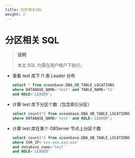 ```yaml
---
title: 分区相关SQL
weight: 2
---
```

# 分区相关 SQL

> **说明**
>
> 本文 SQL 均需在用户租户下执行。

- 查看 test 库下 t1 表 Leader 分布

  ```sql
  select * from oceanbase.DBA_OB_TABLE_LOCATIONS 
  where DATABASE_NAME='test' and TABLE_NAME='t1' 
  and ROLE='LEADER';
  ```

- 计算 test 库下分区个数（包含索引分区）

  ```sql
  select count(*) from oceanbase.DBA_OB_TABLE_LOCATIONS
  where DATABASE_NAME='test' and ROLE='LEADER';
  ```

- 计算 test 库在某个 OBServer 节点上分区个数

  ```sql
  select count(*) from oceanbase.DBA_OB_TABLE_LOCATIONS 
  where SVR_IP='xxx.xxx.xxx.xxx' 
  and database_name='test' 
  and ROLE='LEADER'
  ```
